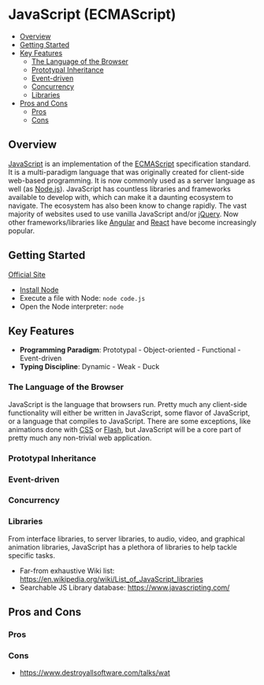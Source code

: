 # JavaScript (ECMAScript)

* [Overview](#overview)
* [Getting Started](#getting-started)
* [Key Features](#key-features)
  * [The Language of the Browser](#the-language-of-the-browser)
  * [Prototypal Inheritance](#prototypal-inheritance)
  * [Event-driven](#event-driven)
  * [Concurrency](#concurrency)
  * [Libraries](#libraries)
* [Pros and Cons](#pros-and-cons)
  * [Pros](#pros)
  * [Cons](#cons)

## Overview

[JavaScript](https://developer.mozilla.org/en-US/docs/Web/JavaScript) is an implementation of the [ECMAScript](http://www.ecma-international.org/) specification standard. It is a multi-paradigm language that was originally created for client-side web-based programming. It is now commonly used as a server language as well (as [Node.js](https://nodejs.org/en/)). JavaScript has countless libraries and frameworks available to develop with, which can make it a daunting ecosystem to navigate. The ecosystem has also been know to change rapidly. The vast majority of websites used to use vanilla JavaScript and/or [jQuery](https://jquery.com/). Now other frameworks/libraries like [Angular](https://angular.io/) and [React](https://reactjs.org/) have become increasingly popular.

## Getting Started

[Official Site](https://www.ecma-international.org/)

* [Install Node](https://nodejs.org/en/download/)
* Execute a file with Node: `node code.js`
* Open the Node interpreter: `node`

## Key Features

* **Programming Paradigm**: Prototypal - Object-oriented - Functional - Event-driven
* **Typing Discipline**: Dynamic - Weak - Duck

### The Language of the Browser

JavaScript is the language that browsers run. Pretty much any client-side functionality will either be written in JavaScript, some flavor of JavaScript, or a language that compiles to JavaScript. There are some exceptions, like animations done with [CSS](https://www.w3.org/Style/CSS/Overview.en.html) or [Flash](https://en.wikipedia.org/wiki/Adobe_Flash), but JavaScript will be a core part of pretty much any non-trivial web application.

### Prototypal Inheritance

### Event-driven

### Concurrency

### Libraries

From interface libraries, to server libraries, to audio, video, and graphical animation libraries, JavaScript has a plethora of libraries to help tackle specific tasks.

* Far-from exhaustive Wiki list: https://en.wikipedia.org/wiki/List_of_JavaScript_libraries
* Searchable JS Library database: https://www.javascripting.com/

## Pros and Cons

### Pros

### Cons

* https://www.destroyallsoftware.com/talks/wat
